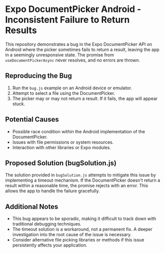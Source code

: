 # Expo DocumentPicker Android - Inconsistent Failure to Return Results

This repository demonstrates a bug in the Expo DocumentPicker API on Android where the picker sometimes fails to return a result, leaving the app in a seemingly unresponsive state. The promise from `useDocumentPickerAsync` never resolves, and no errors are thrown.

## Reproducing the Bug

1. Run the `bug.js` example on an Android device or emulator.
2. Attempt to select a file using the DocumentPicker.
3. The picker may or may not return a result. If it fails, the app will appear stuck.

## Potential Causes

- Possible race condition within the Android implementation of the DocumentPicker.
- Issues with file permissions or system resources.
- Interaction with other libraries or Expo modules.

## Proposed Solution (bugSolution.js)

The solution provided in `bugSolution.js` attempts to mitigate this issue by implementing a timeout mechanism. If the DocumentPicker doesn't return a result within a reasonable time, the promise rejects with an error. This allows the app to handle the failure gracefully.

## Additional Notes

- This bug appears to be sporadic, making it difficult to track down with traditional debugging techniques.
- The timeout solution is a workaround, not a permanent fix. A deeper investigation into the root cause of the issue is necessary.
- Consider alternative file picking libraries or methods if this issue persistently affects your application.